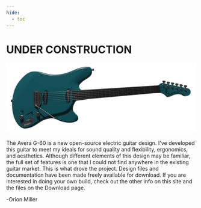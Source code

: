 ```yaml
---
hide:
  - toc
---
```


# UNDER CONSTRUCTION

![img](images/renders/58.png)

The Avera G-60 is a new open-source electric guitar design. I've developed this guitar to meet my ideals for sound quality and flexibility, ergonomics, and aesthetics. Although different elements of this design may be familiar, the full set of features is one that I could not find anywhere in the existing guitar market. This is what drove the project. Design files and documentation have been made freely available for download. If you are interested in doing your own build, check out the other info on this site and the files on the Download page.


-Orion Miller





